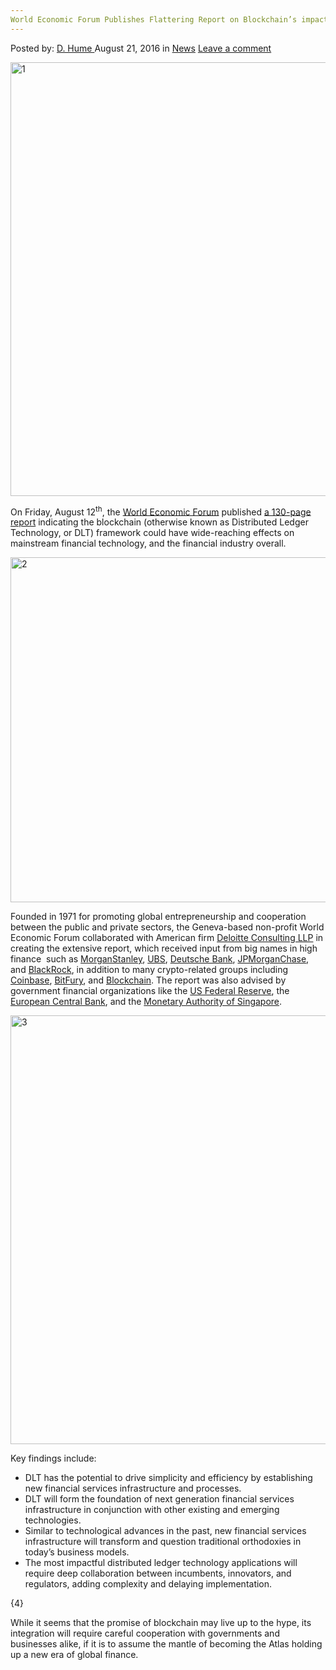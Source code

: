 ```yaml
---
World Economic Forum Publishes Flattering Report on Blockchain’s impact on the Financial Sector
---
```

<article class="post-listing post-15184 post type-post status-publish format-standard has-post-thumbnail hentry category-news tag-blockchains tag-economic tag-financial tag-flattering tag-forum tag-impact tag-publishes tag-report tag-sector tag-world">
    <div class="post-inner">
    <p class="post-meta">
    <span>Posted by: <a href="https://www.deepdotweb.com/author/dhume/" title="">D. Hume </a></span>
    <span>August 21, 2016</span>
    <span>in <a href="https://www.deepdotweb.com/category/news/" rel="category tag">News</a></span>
    <span><a href="https://www.deepdotweb.com/2016/08/21/world-economic-forum-publishes-flattering-report-blockchains-impact-financial-sector/#respond">Leave a comment</a></span>
    </p>
    <div class="clear"></div>
    <div class="entry">
    <p><a href="https://www.deepdotweb.com/wp-content/uploads/2016/08/1-2.png"><img class="aligncenter wp-image-15186" src="https://www.deepdotweb.com/wp-content/uploads/2016/08/1-2.png" alt="1" width="685" height="694" srcset="https://www.deepdotweb.com/wp-content/uploads/2016/08/1-2.png 1429w, https://www.deepdotweb.com/wp-content/uploads/2016/08/1-2-296x300.png 296w, https://www.deepdotweb.com/wp-content/uploads/2016/08/1-2-1010x1024.png 1010w, https://www.deepdotweb.com/wp-content/uploads/2016/08/1-2-55x55.png 55w, https://www.deepdotweb.com/wp-content/uploads/2016/08/1-2-50x50.png 50w" sizes="(max-width: 685px) 100vw, 685px"/></a></p>
    <p>On Friday, August 12<sup>th</sup>, the <a href="https://www.weforum.org/about/world-economic-forum">World Economic Forum</a> published <a href="http://www3.weforum.org/docs/WEF_The_future_of_financial_infrastructure.pdf">a 130-page report</a> indicating the blockchain (otherwise known as Distributed Ledger Technology, or DLT) framework could have wide-reaching effects on mainstream financial technology, and the financial industry overall.</p>
    <p><a href="https://www.deepdotweb.com/wp-content/uploads/2016/08/2-2.png"><img class="aligncenter size-full wp-image-15187" src="https://www.deepdotweb.com/wp-content/uploads/2016/08/2-2.png" alt="2" width="877" height="552" srcset="https://www.deepdotweb.com/wp-content/uploads/2016/08/2-2.png 877w, https://www.deepdotweb.com/wp-content/uploads/2016/08/2-2-300x189.png 300w" sizes="(max-width: 877px) 100vw, 877px"/></a></p>
    <p>Founded in 1971 for promoting global entrepreneurship and cooperation between the public and private sectors, the Geneva-based non-profit World Economic Forum collaborated with American firm <a href="http://www2.deloitte.com/us/en.html">Deloitte Consulting LLP</a> in creating the extensive report, which received input from big names in high finance  such as <a href="http://www.morganstanley.com/">MorganStanley</a>, <a href="https://www.ubs.com/us/en.html">UBS</a>, <a href="https://www.db.com/usa/">Deutsche Bank</a>, <a href="https://www.jpmorganchase.com/">JPMorganChase</a>, and <a href="https://www.blackrock.com/">BlackRock</a>, in addition to many crypto-related groups including <a href="https://www.coinbase.com/">Coinbase</a>, <a href="http://bitfury.com/">BitFury</a>, and <a href="https://blockchain.info/">Blockchain</a>. The report was also advised by government financial organizations like the <a href="http://www.federalreserve.gov/">US Federal Reserve</a>, the <a href="https://www.ecb.europa.eu/home/html/index.en.html">European Central Bank</a>, and the <a href="http://www.mas.gov.sg/">Monetary Authority of Singapore</a>.</p>
    <p><a href="https://www.deepdotweb.com/wp-content/uploads/2016/08/3-2.png"><img class="aligncenter size-full wp-image-15188" src="https://www.deepdotweb.com/wp-content/uploads/2016/08/3-2.png" alt="3" width="924" height="686" srcset="https://www.deepdotweb.com/wp-content/uploads/2016/08/3-2.png 924w, https://www.deepdotweb.com/wp-content/uploads/2016/08/3-2-300x223.png 300w" sizes="(max-width: 924px) 100vw, 924px"/></a></p>
    <p>Key findings include:</p>
    <ul>
    <li>DLT has the potential to drive simplicity and efficiency by establishing new financial services infrastructure and processes.</li>
    <li>DLT will form the foundation of next generation financial services infrastructure in conjunction with other existing and emerging technologies.</li>
    <li>Similar to technological advances in the past, new financial services infrastructure will transform and question traditional orthodoxies in today’s business models.</li>
    <li>The most impactful distributed ledger technology applications will require deep collaboration between incumbents, innovators, and regulators, adding complexity and delaying implementation.</li>
    </ul>
    <p>{4}</p>
    <p>While it seems that the promise of blockchain may live up to the hype, its integration will require careful cooperation with governments and businesses alike, if it is to assume the mantle of becoming the Atlas holding up a new era of global finance.</p>
    </div>
    <span style="display:none"><a href="https://www.deepdotweb.com/tag/blockchains/" rel="tag">blockchains</a> <a href="https://www.deepdotweb.com/tag/economic/" rel="tag">economic</a> <a href="https://www.deepdotweb.com/tag/financial/" rel="tag">financial</a> <a href="https://www.deepdotweb.com/tag/flattering/" rel="tag">flattering</a> <a href="https://www.deepdotweb.com/tag/forum/" rel="tag">forum</a> <a href="https://www.deepdotweb.com/tag/impact/" rel="tag">impact</a> <a href="https://www.deepdotweb.com/tag/publishes/" rel="tag">publishes</a> <a href="https://www.deepdotweb.com/tag/report/" rel="tag">report</a> <a href="https://www.deepdotweb.com/tag/sector/" rel="tag">sector</a> <a href="https://www.deepdotweb.com/tag/world/" rel="tag">world</a></span> <span style="display:none" class="updated">2016-08-21</span>
    <div style="display:none" class="vcard author" itemprop="author" itemscope itemtype="http://schema.org/Person"><strong class="fn" itemprop="name"><a href="https://www.deepdotweb.com/author/dhume/" title="Posts by D. Hume" rel="author">D. Hume</a></strong></div>
    </div>
</article>

